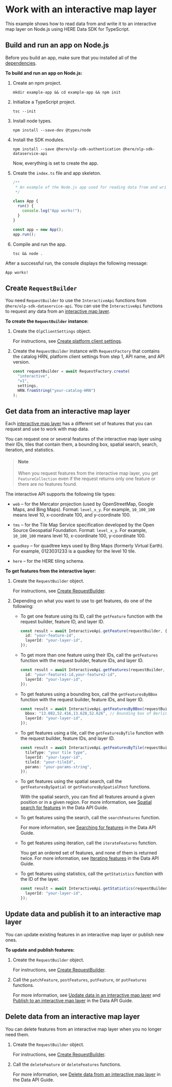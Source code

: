 # Work with an interactive map layer

This example shows how to read data from and write it to an interactive map layer on Node.js using HERE Data SDK for TypeScript.

## Build and run an app on Node.js

Before you build an app, make sure that you installed all of the <a href="https://github.com/heremaps/here-data-sdk-typescript#dependencies" target="_blank">dependencies</a>.

**To build and run an app on Node.js:**

1. Create an npm project.

   ```shell
   mkdir example-app && cd example-app && npm init
   ```

2. Initialize a TypeScript project.

   ```shell
   tsc --init
   ```

3. Install node types.

   ```shell
   npm install --save-dev @types/node
   ```

4. Install the SDK modules.

   ```shell
   npm install --save @here/olp-sdk-authentication @here/olp-sdk-dataservice-api
   ```

   Now, everything is set to create the app.

5. Create the `index.ts` file and app skeleton.

   ```typescript
   /**
    * An example of the Node.js app used for reading data from and writing it to an interactive map layer in the datastore.
    */

   class App {
     run() {
       console.log("App works!");
     }
   }

   const app = new App();
   app.run();
   ```

6. Compile and run the app.

   ```shell
   tsc && node .
   ```

After a successful run, the console displays the following message:

```shell
App works!
```

## Create `RequestBuilder`

You need `RequestBuilder` to use the `InteractiveApi` functions from `@here/olp-sdk-dataservice-api`.
You can use the `InteractiveApi` functions to request any data from an [interactive map layer](https://developer.here.com/documentation/data-user-guide/user_guide/portal/layers/layers.html#interactive-map-layers).

**To create the `RequestBuilder` instance:**

1. Create the `OlpClientSettings` object.

   For instructions, see <a href="https://github.com/heremaps/here-data-sdk-typescript/blob/master/docs/create-platform-client-settings.md" target="_blank">Create platform client settings</a>.

2. Create the `RequestBuilder` instance with `RequestFactory` that contains the catalog HRN, platform client settings from step 1, API name, and API version.

   ```typescript
   const requestBuilder = await RequestFactory.create(
     "interactive",
     "v1",
     settings,
     HRN.fromString("your-catalog-HRN")
   );
   ```

## Get data from an interactive map layer

Each [interactive map layer](https://developer.here.com/documentation/data-user-guide/user_guide/portal/layers/layers.html#object-store-layers) has a different set of features that you can request and use to work with map data.

You can request one or several features of the interactive map layer using their IDs, tiles that contain them, a bounding box, spatial search, search, iteration, and statistics.

> #### Note
>
> When you request features from the interactive map layer, you get `FeatureCollection` even if the request returns only one feature or there are no features found.

The interactive API supports the following tile types:

- `web` – for the Mercator projection (used by OpenStreetMap, Google Maps, and Bing Maps). Format: `level_x_y`. For example, `10_100_100` means level 10, x-coordinate 100, and y-coordinate 100.

- `tms` – for the Tile Map Service specification developed by the Open Source Geospatial Foundation. Format: `level_x_y`. For example, `10_100_100` means level 10, x-coordinate 100, y-coordinate 100.

- `quadkey` – for quadtree keys used by Bing Maps (formerly Virtual Earth). For example, 0123031233 is a quadkey for the level 10 tile.

- `here` – for the HERE tiling schema.

**To get features from the interactive layer:**

1. Create the `RequestBuilder` object.

   For instructions, see [Create RequestBuilder](#create-requestbuilder).

2. Depending on what you want to use to get features, do one of the following:

   - To get one feature using its ID, call the `getFeature` function with the request builder, feature ID, and layer ID.

     ```typescript
     const result = await InteractiveApi.getFeature(requestBuilder, {
       id: "your-feature-id",
       layerId: "your-layer-id",
     });
     ```

   - To get more than one feature using their IDs, call the `getFeatures` function with the request builder, feature IDs, and layer ID.

     ```typescript
     const result = await InteractiveApi.getFeatures(requestBuilder, {
       id: "your-feature1-id,your-feature2-id",
       layerId: "your-layer-id",
     });
     ```

   - To get features using a bounding box, call the `getFeaturesByBBox` function with the request builder, feature IDs, and layer ID.

     ```typescript
     const result = await InteractiveApi.getFeaturesByBBox(requestBuilder, {
       bbox: "13.082,52.416,13.628,52.626", // Bounding box of Berlin
       layerId: "your-layer-id",
     });
     ```

   - To get features using a tile, call the `getFeaturesByTile` function with the request builder, feature IDs, and layer ID.

     ```typescript
     const result = await InteractiveApi.getFeaturesByTile(requestBuilder, {
       tileType: "your tile type",
       layerId: "your-layer-id",
       tileId: "your-tileId",
       params: "your-params-string",
     });
     ```

   - To get features using the spatial search, call the `getFeaturesBySpatial` or `getFeaturesBySpatialPost` functions.

     With the spatial search, you can find all features around a given position or in a given region. For more information, see [Spatial search for features](https://developer.here.com/documentation/data-api/data_dev_guide/rest/getting-interactive-spatial.html) in the Data API Guide.

   - To get features using the search, call the `searchFeatures` function.

     For more information, see [Searching for features](https://developer.here.com/documentation/data-api/data_dev_guide/rest/getting-interactive-search.html) in the Data API Guide.

   - To get features using iteration, call the `iterateFeatures` function.

     You get an ordered set of features, and none of them is returned twice. For more information, see [Iterating features](https://developer.here.com/documentation/data-api/data_dev_guide/rest/getting-interactive-iterate.html) in the Data API Guide.

   - To get features using statistics, call the `getStatistics` function with the ID of the layer.

     ```typescript
     const result = await InteractiveApi.getStatistics(requestBuilder, {
       layerId: "your-layer-id",
     });
     ```

## Update data and publish it to an interactive map layer

You can update existing features in an interactive map layer or publish new ones.

**To update and publish features:**

1. Create the `RequestBuilder` object.

   For instructions, see [Create RequestBuilder](#create-requestbuilder).

2. Call the `patchFeature`, `postFeatures`, `putFeature`, or `putFeatures` functions.

   For more information, see [Update data in an interactive map layer](https://developer.here.com/documentation/data-api/data_dev_guide/rest/updating-data-interactive.html) and [Publish to an interactive map layer](https://developer.here.com/documentation/data-api/data_dev_guide/rest/publishing-data-interactive.html) in the Data API Guide.

## Delete data from an interactive map layer

You can delete features from an interactive map layer when you no longer need them.

1. Create the `RequestBuilder` object.

   For instructions, see [Create RequestBuilder](#create-requestbuilder).

2. Call the `deleteFeature` or `deleteFeatures` functions.

   For more information, see [Delete data from an interactive map layer](https://developer.here.com/documentation/data-api/data_dev_guide/rest/deleting-data-interactive.html) in the Data API Guide.
